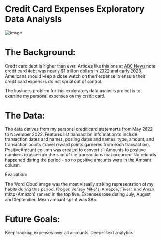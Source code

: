 # Credit Card Expenses Exploratory Data Analysis 

![image](https://user-images.githubusercontent.com/23224784/229172704-b2b0e6e9-c5c4-4224-9fc1-30ca4ca2747a.png)


# The Background: 

Credit card debt is higher than ever. Articles like this one at <a href = "https://abcnews.go.com/Business/us-credit-card-debt-now-totals-1-trillion/story?id=97286223">ABC News</a> note credit card debt was nearly $1 trillion dollars in 2022 and early 2023. Americans should keep a close watch on theri expense to ensure their credit card expenses do not sprial out of control. 

The business problem for this exploratory data analysis project is to examine my personal expenses on my credit card.

# The Data:

The data derives from my personal credit card statements from May 2022 to November 2022. Features list transaction information to include transaction dates and names, posting dates and names, type, amount, and transaction points (travel reward points garnered from each transaction). PositiveAmount column was created to convert all Amounts to positive numbers to ascertain the sum of the transactions that occurred. No refunds happened during the period - so no positive amounts were in the Amount column.  

Evaluation:

The Word Cloud image was the most visually striking representation of my habits during this period. Kroger, Jersey Mike's, Amazon, Fiverr, and Amzn mktp (Amazon) ranked in the top five. Expenses rose during July, August and September. Mean amount spent was $85. 


# Future Goals: 

Keep tracking expenses over all accounts. 
Deeper text analytics 
